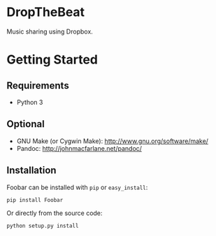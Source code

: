 DropTheBeat
===========

Music sharing using Dropbox.

Getting Started
===============

Requirements
------------

* Python 3

Optional
--------
* GNU Make (or Cygwin Make): http://www.gnu.org/software/make/
* Pandoc: http://johnmacfarlane.net/pandoc/


Installation
------------

Foobar can be installed with ``pip`` or ``easy_install``:

    pip install Foobar

Or directly from the source code:

    python setup.py install
